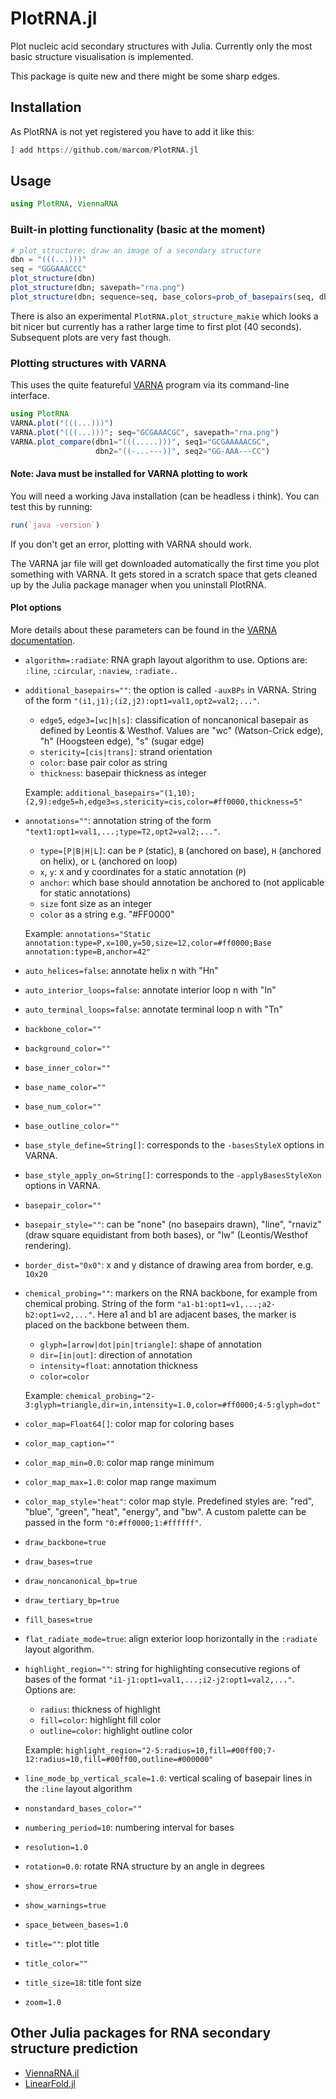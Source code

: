 # PlotRNA.jl

Plot nucleic acid secondary structures with Julia. Currently only the
most basic structure visualisation is implemented.

This package is quite new and there might be some sharp edges.

## Installation

As PlotRNA is not yet registered you have to add it like this:
```julia
] add https://github.com/marcom/PlotRNA.jl
```

## Usage

```julia
using PlotRNA, ViennaRNA
```

### Built-in plotting functionality (basic at the moment)

```julia
# plot_structure: draw an image of a secondary structure
dbn = "(((...)))"
seq = "GGGAAACCC"
plot_structure(dbn)
plot_structure(dbn; savepath="rna.png")
plot_structure(dbn; sequence=seq, base_colors=prob_of_basepairs(seq, dbn))
```

There is also an experimental `PlotRNA.plot_structure_makie` which
looks a bit nicer but currently has a rather large time to first plot
(40 seconds). Subsequent plots are very fast though.


### Plotting structures with VARNA

This uses the quite featureful [VARNA](https://varna.lri.fr/) program
via its command-line interface.

```julia
using PlotRNA
VARNA.plot("(((...)))")
VARNA.plot("(((...)))"; seq="GCGAAACGC", savepath="rna.png")
VARNA.plot_compare(dbn1="(((.....)))", seq1="GCGAAAAACGC",
                   dbn2="((-...---))", seq2="GG-AAA---CC")
```

#### Note: Java must be installed for VARNA plotting to work

You will need a working Java installation (can be headless i think).
You can test this by running:
```julia
run(`java -version`)
```
If you don't get an error, plotting with VARNA should work.

The VARNA jar file will get downloaded automatically the first time
you plot something with VARNA. It gets stored in a scratch space that
gets cleaned up by the Julia package manager when you uninstall
PlotRNA.


#### Plot options

More details about these parameters can be found in the [VARNA
documentation](https://varna.lri.fr/index.php?lang=en&page=command&css=varna).

- `algorithm=:radiate`: RNA graph layout algorithm to
   use. Options are: `:line`, `:circular`, `:naview`, `:radiate.`.

- `additional_basepairs=""`: the option is called `-auxBPs` in
  VARNA. String of the form `"(i1,j1);(i2,j2):opt1=val1,opt2=val2;..."`.
  - `edge5`, `edge3=[wc|h|s]`: classification of noncanonical basepair
    as defined by Leontis & Westhof. Values are "wc" (Watson-Crick
    edge), "h" (Hoogsteen edge), "s" (sugar edge)
  - `stericity=[cis|trans]`: strand orientation
  - `color`: base pair color as string
  - `thickness`: basepair thickness as integer

  Example: `additional_basepairs="(1,10);(2,9):edge5=h,edge3=s,stericity=cis,color=#ff0000,thickness=5"`

- `annotations=""`: annotation string of the form
  `"text1:opt1=val1,...;type=T2,opt2=val2;..."`.
  - `type=[P|B|H|L]`: can be `P` (static), `B` (anchored on base), `H` (anchored
    on helix), or `L` (anchored on loop)
  - `x`, `y`: x and y coordinates for a static annotation (`P`)
  - `anchor`: which base should annotation be anchored to (not
    applicable for static annotations)
  - `size` font size as an integer
  - `color` as a string e.g. "#FF0000"

  Example: `annotations="Static annotation:type=P,x=100,y=50,size=12,color=#ff0000;Base annotation:type=B,anchor=42"`

- `auto_helices=false`: annotate helix n with "Hn"
- `auto_interior_loops=false`: annotate interior loop n with "In"
- `auto_terminal_loops=false`: annotate terminal loop n with "Tn"
- `backbone_color=""`
- `background_color=""`
- `base_inner_color=""`
- `base_name_color=""`
- `base_num_color=""`
- `base_outline_color=""`

- `base_style_define=String[]`: corresponds to the `-basesStyleX` options in VARNA.
- `base_style_apply_on=String[]`: corresponds to the `-applyBasesStyleXon` options in VARNA.

- `basepair_color=""`

- `basepair_style=""`: can be "none" (no basepairs drawn), "line",
  "rnaviz" (draw square equidistant from both bases), or "lw"
  (Leontis/Westhof rendering).

- `border_dist="0x0"`: x and y distance of drawing area from border,
  e.g. `10x20`

- `chemical_probing=""`: markers on the RNA backbone, for example from
   chemical probing. String of the form
   `"a1-b1:opt1=v1,...;a2-b2:opt1=v2,..."`.  Here a1 and b1 are
   adjacent bases, the marker is placed on the backbone between them.
   - `glyph=[arrow|dot|pin|triangle]`: shape of annotation
   - `dir=[in|out]`: direction of annotation
   - `intensity=float`: annotation thickness
   - `color=color`

  Example: `chemical_probing="2-3:glyph=triangle,dir=in,intensity=1.0,color=#ff0000;4-5:glyph=dot"`

- `color_map=Float64[]`: color map for coloring bases
- `color_map_caption=""`
- `color_map_min=0.0`: color map range minimum
- `color_map_max=1.0`: color map range maximum

- `color_map_style="heat"`: color map style. Predefined styles are:
  "red", "blue", "green", "heat", "energy", and "bw". A custom palette
  can be passed in the form `"0:#ff0000;1:#ffffff"`.

- `draw_backbone=true`
- `draw_bases=true`
- `draw_noncanonical_bp=true`
- `draw_tertiary_bp=true`
- `fill_bases=true`

- `flat_radiate_mode=true`: align exterior loop horizontally in the
  `:radiate` layout algorithm.

- `highlight_region=""`: string for highlighting consecutive regions
  of bases of the format `"i1-j1:opt1=val1,...;i2-j2:opt1=val2,..."`. Options are:
  - `radius`: thickness of highlight
  - `fill=color`: highlight fill color
  - `outline=color`: highlight outline color

  Example: `highlight_region="2-5:radius=10,fill=#00ff00;7-12:radius=10,fill=#00ff00,outline=#000000"`

- `line_mode_bp_vertical_scale=1.0`: vertical scaling of basepair
  lines in the `:line` layout algorithm

- `nonstandard_bases_color=""`
- `numbering_period=10`: numbering interval for bases
- `resolution=1.0`
- `rotation=0.0`: rotate RNA structure by an angle in degrees
- `show_errors=true`
- `show_warnings=true`
- `space_between_bases=1.0`
- `title=""`: plot title
- `title_color=""`
- `title_size=18`: title font size
- `zoom=1.0`


## Other Julia packages for RNA secondary structure prediction

- [ViennaRNA.jl](https://github.com/marcom/ViennaRNA.jl)
- [LinearFold.jl](https://github.com/marcom/LinearFold.jl)
